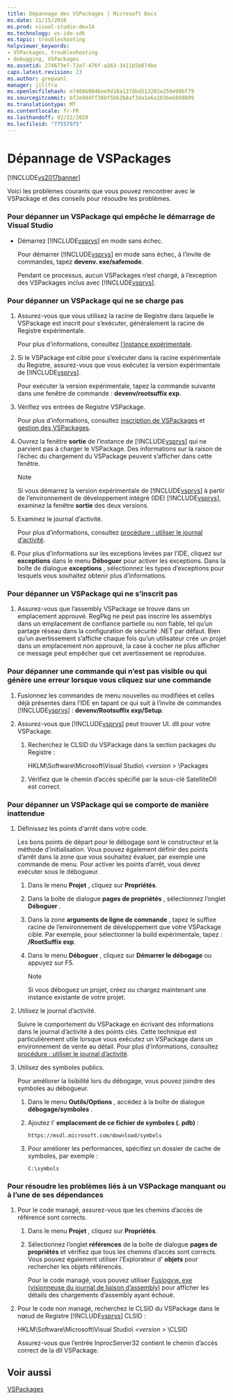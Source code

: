 ```yaml
---
title: Dépannage des VSPackages | Microsoft Docs
ms.date: 11/15/2016
ms.prod: visual-studio-dev14
ms.technology: vs-ide-sdk
ms.topic: troubleshooting
helpviewer_keywords:
- VSPackages, troubleshooting
- debugging, VSPackages
ms.assetid: 274673e7-72e7-476f-a263-3411b5b874be
caps.latest.revision: 23
ms.author: gregvanl
manager: jillfra
ms.openlocfilehash: e740860046ee9d18a137dbd513202e259e90bf79
ms.sourcegitcommit: bf2e9d4ff38bf5b62b8af3da1e6a183beb899809
ms.translationtype: MT
ms.contentlocale: fr-FR
ms.lasthandoff: 02/22/2020
ms.locfileid: "77557975"
---
```

# <a name="troubleshooting-vspackages"></a>Dépannage de VSPackages
[!INCLUDE[vs2017banner](../includes/vs2017banner.md)]

Voici les problèmes courants que vous pouvez rencontrer avec le VSPackage et des conseils pour résoudre les problèmes.  
  
### <a name="to-troubleshoot-a-vspackage-that-keeps-visual-studio-from-starting"></a>Pour dépanner un VSPackage qui empêche le démarrage de Visual Studio  
  
- Démarrez [!INCLUDE[vsprvs](../includes/vsprvs-md.md)] en mode sans échec.  
  
     Pour démarrer [!INCLUDE[vsprvs](../includes/vsprvs-md.md)] en mode sans échec, à l’invite de commandes, tapez **devenv. exe/safemode**.  
  
     Pendant ce processus, aucun VSPackages n’est chargé, à l’exception des VSPackages inclus avec [!INCLUDE[vsprvs](../includes/vsprvs-md.md)].  
  
### <a name="to-troubleshoot-a-vspackage-that-does-not-load"></a>Pour dépanner un VSPackage qui ne se charge pas  
  
1. Assurez-vous que vous utilisez la racine de Registre dans laquelle le VSPackage est inscrit pour s’exécuter, généralement la racine de Registre expérimentale.  
  
     Pour plus d’informations, consultez [l’instance expérimentale](../extensibility/the-experimental-instance.md).  
  
2. Si le VSPackage est ciblé pour s’exécuter dans la racine expérimentale du Registre, assurez-vous que vous exécutez la version expérimentale de [!INCLUDE[vsprvs](../includes/vsprvs-md.md)].  
  
     Pour exécuter la version expérimentale, tapez la commande suivante dans une fenêtre de commande : **devenv/rootsuffix exp**.  
  
3. Vérifiez vos entrées de Registre VSPackage.  
  
     Pour plus d’informations, consultez [inscription de VSPackages](internals/registering-vspackages.md) et [gestion des VSPackages](../extensibility/managing-vspackages.md).  
  
4. Ouvrez la fenêtre **sortie** de l’instance de [!INCLUDE[vsprvs](../includes/vsprvs-md.md)] qui ne parvient pas à charger le VSPackage. Des informations sur la raison de l’échec du chargement du VSPackage peuvent s’afficher dans cette fenêtre.  
  
    > [!NOTE]
    > Si vous démarrez la version expérimentale de [!INCLUDE[vsprvs](../includes/vsprvs-md.md)] à partir de l’environnement de développement intégré (IDE) [!INCLUDE[vsprvs](../includes/vsprvs-md.md)], examinez la fenêtre **sortie** des deux versions.  
  
5. Examinez le journal d’activité.  
  
     Pour plus d’informations, consultez [procédure : utiliser le journal d’activité](../extensibility/how-to-use-the-activity-log.md).  
  
6. Pour plus d’informations sur les exceptions levées par l’IDE, cliquez sur **exceptions** dans le menu **Déboguer** pour activer les exceptions. Dans la boîte de dialogue **exceptions** , sélectionnez les types d’exceptions pour lesquels vous souhaitez obtenir plus d’informations.  
  
### <a name="to-troubleshoot-a-vspackage-that-does-not-register"></a>Pour dépanner un VSPackage qui ne s’inscrit pas  
  
1. Assurez-vous que l’assembly VSPackage se trouve dans un emplacement approuvé. RegPkg ne peut pas inscrire les assemblys dans un emplacement de confiance partielle ou non fiable, tel qu’un partage réseau dans la configuration de sécurité .NET par défaut. Bien qu’un avertissement s’affiche chaque fois qu’un utilisateur crée un projet dans un emplacement non approuvé, la case à cocher ne plus afficher ce message peut empêcher que cet avertissement se reproduise.  
  
### <a name="to-troubleshoot-a-command-that-is-not-visible-or-that-generates-an-error-when-you-click-a-command"></a>Pour dépanner une commande qui n’est pas visible ou qui génère une erreur lorsque vous cliquez sur une commande  
  
1. Fusionnez les commandes de menu nouvelles ou modifiées et celles déjà présentes dans l’IDE en tapant ce qui suit à l’invite de commandes [!INCLUDE[vsprvs](../includes/vsprvs-md.md)] : **devenv/Rootsuffix exp/Setup**.  
  
2. Assurez-vous que [!INCLUDE[vsprvs](../includes/vsprvs-md.md)] peut trouver UI. dll pour votre VSPackage.  
  
    1. Recherchez le CLSID du VSPackage dans la section packages du Registre :  
  
         HKLM\Software\Microsoft\Visual Studio\\ *\<version >* \Packages  
  
    2. Vérifiez que le chemin d’accès spécifié par la sous-clé SatelliteDll est correct.  
  
### <a name="to-troubleshoot-a-vspackage-that-behaves-unexpectedly"></a>Pour dépanner un VSPackage qui se comporte de manière inattendue  
  
1. Définissez les points d'arrêt dans votre code.  
  
     Les bons points de départ pour le débogage sont le constructeur et la méthode d’initialisation. Vous pouvez également définir des points d’arrêt dans la zone que vous souhaitez évaluer, par exemple une commande de menu. Pour activer les points d’arrêt, vous devez exécuter sous le débogueur.  
  
    1. Dans le menu **Projet** , cliquez sur **Propriétés**.  
  
    2. Dans la boîte de dialogue **pages de propriétés** , sélectionnez l’onglet **Déboguer** .  
  
    3. Dans la zone **arguments de ligne de commande** , tapez le suffixe racine de l’environnement de développement que votre VSPackage cible. Par exemple, pour sélectionner la build expérimentale, tapez : **/RootSuffix exp**.  
  
    4. Dans le menu **Déboguer** , cliquez sur **Démarrer le débogage** ou appuyez sur F5.  
  
        > [!NOTE]
        > Si vous déboguez un projet, créez ou chargez maintenant une instance existante de votre projet.  
  
2. Utilisez le journal d’activité.  
  
     Suivre le comportement du VSPackage en écrivant des informations dans le journal d’activité à des points clés. Cette technique est particulièrement utile lorsque vous exécutez un VSPackage dans un environnement de vente au détail. Pour plus d’informations, consultez [procédure : utiliser le journal d’activité](../extensibility/how-to-use-the-activity-log.md).  
  
3. Utilisez des symboles publics.  
  
     Pour améliorer la lisibilité lors du débogage, vous pouvez joindre des symboles au débogueur.  
  
    1. Dans le menu **Outils/Options** , accédez à la boîte de dialogue **débogage/symboles** .  
  
    2. Ajoutez l' **emplacement de ce fichier de symboles (. pdb)** :  
  
       `https://msdl.microsoft.com/download/symbols`  
  
    3. Pour améliorer les performances, spécifiez un dossier de cache de symboles, par exemple :  

       `C:\symbols`  
  
### <a name="to-troubleshoot-a-missing-vspackage-or-one-of-its-dependencies"></a>Pour résoudre les problèmes liés à un VSPackage manquant ou à l’une de ses dépendances  
  
1. Pour le code managé, assurez-vous que les chemins d’accès de référence sont corrects.  
  
   1. Dans le menu **Projet** , cliquez sur **Propriétés**.  
  
   2. Sélectionnez l’onglet **références** de la boîte de dialogue **pages de propriétés** et vérifiez que tous les chemins d’accès sont corrects. Vous pouvez également utiliser l’Explorateur d' **objets** pour rechercher les objets référencés.  
  
        Pour le code managé, vous pouvez utiliser [Fuslogvw. exe (visionneuse du journal de liaison d’assembly)](/dotnet/framework/tools/fuslogvw-exe-assembly-binding-log-viewer) pour afficher les détails des chargements d’assembly ayant échoué.  
  
2. Pour le code non managé, recherchez le CLSID du VSPackage dans le nœud de Registre [!INCLUDE[vsprvs](../includes/vsprvs-md.md)] CLSID :  
  
    HKLM\Software\Microsoft\Visual Studio\\ *\<version >* \CLSID  
  
   Assurez-vous que l’entrée InprocServer32 contient le chemin d’accès correct de la dll VSPackage.  
  
## <a name="see-also"></a>Voir aussi  
 [VSPackages](../extensibility/internals/vspackages.md)
